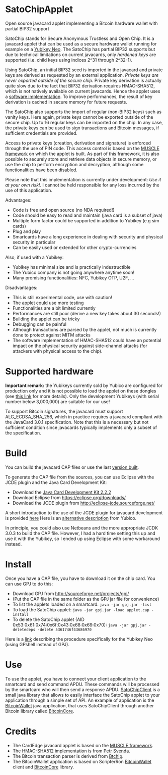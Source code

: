 # SatoChipApplet
Open source javacard applet implementing a Bitcoin hardware wallet with partial BIP32 support

SatoChip stands for Secure Anonymous Trustless and Open Chip. It is a javacard applet that can be used as a secure hardware wallet running for example on a [Yubikey Neo](https://store.yubico.com/store/catalog/product_info.php?ref=368&products_id=72&affiliate_banner_id=1). The SatoChip has partial BIP32 supports but due to technical limitations on current javacards, only *hardened keys* are supported (i.e. child keys using indices 2^31 through 2^32-1).

Using SatoChip, an initial BIP32 seed is imported in the javacard and private keys are derived as requested by an external application. *Private keys are never exported outside of the secure chip*. Private key derivation is actually quite slow due to the fact that BIP32 derivation requires HMAC-SHA512, which is not natively available on current javacards. Hence the applet uses a [software implementation](http://www.fi.muni.cz/~xsvenda/jcalgs.html#sha2). To improve performances, the result of key derivation is cached in secure memory for future requests.

The SatoChip also supports the import of regular (non-BIP32 keys) such as vanity keys. Here again, private keys cannot be exported outside of the secure chip. Up to 16 regular keys can be imported on the chip. In any case, the private keys can be used to sign transactions and Bitcoin messages, if sufficient credentials are provided.

Access to private keys (creation, derivation and signature) is enforced through the use of PIN code. This access control is based on the [MUSCLE framework](http://pcsclite.alioth.debian.org/musclecard.com/index.html) on which the applet is built. As part of this framework, it is also possible to securely store and retrieve data objects in secure memory, or use the chip to perform encryption and decryption, although some functionalities have been disabled.

Please note that this implementation is currently under development: *Use it at your own risk!*. I cannot be held responsible for any loss incurred by the use of this application.

Advantages:
- Code is free and open source (no NDA required!)
- Code should be easy to read and maintain (java card is a subset of java)
- Multiple form factor could be supported in addition to Yubikey (e.g sim cards)
- Plug and play
- Smartcards have a long experience in dealing with security and physical security in particular
- Can be easily used or extended for other crypto-currencies

Also, if used with a Yubikey:
- Yubikey has minimal size and is practically indestructible
- The Yubico company is not going anywhere anytime soon! 
- Many promising functionalities: NFC, Yubikey OTP, U2F, ...

Disadvantages:
- This is still experimental code, use with caution!
- The applet could use more testing
- Functionalities are a bit limited currently
- Performances are still poor (derive a new key takes about 30 seconds!)
- Building the applet can be tricky
- Debugging can be painful
- Although transactions are parsed by the applet, not much is currently done to protect against MITM attacks
- The software implementation of HMAC-SHA512 could have an potential impact on the physical security against side-channel attacks (for attackers with physical access to the chip).

# Supported hardware

**Important remark:** the Yubikeys currently sold by Yubico are configured for production only and it is not possible to load the applet on these dongles (see [this link](https://www.yubico.com/2014/07/yubikey-neo-updates/) for more details). Only the development Yubikeys (with serial number below 3,000,000) are suitable for our use! 

To support Bitcoin signatures, the javacard must support ALG_ECDSA_SHA_256, which in practice requires a javacard compliant with the JavaCard 3.0.1 specification. Note that this is a necessary but not sufficient condition since javacards typically implements only a subset of the specification.


# Build

You can build the javacard CAP files or use the last [version built](https://github.com/Toporin/SatoChipApplet/blob/master/src/org/satochip/applet/javacard/applet.cap).

To generate the CAP file from the sources, you can use Eclipse with the JCDE plugin and the Java Card Development Kit:

- Download the [Java Card Development Kit 2.2.2](http://www.oracle.com/technetwork/java/javasebusiness/downloads/java-archive-downloads-javame-419430.html#java_card_kit-2.2.2-oth-JPR) 
- Download Eclipse from https://eclipse.org/downloads/
- Download the JCDE plugin from http://eclipse-jcde.sourceforge.net/

A short introduction to the use of the JCDE plugin for javacard development is provided [here](http://eclipse-jcde.sourceforge.net/user-guide.htm)
Here is an [alternative description](https://github.com/Yubico/ykneo-openpgp/blob/master/doc/Building.txt) from Yubico. 

In principle, you could also use Netbeans and the more appropriate JCDK 3.0.3 to build the CAP file. However, I had a hard time setting this up and use it with the Yubikey, so I ended up using Eclipse with some workaround instead. 

# Install

Once you have a CAP file, you have to download it on the chip card. You can use GPJ to do this:

- Download GPJ from http://sourceforge.net/projects/gpj/
- (Put the CAP file in the same folder as the GPJ jar file for convenience)
- To list the applets loaded on a smartcard: `java -jar gpj.jar -list`
- To load the SatoChip applet: `java -jar gpj.jar -load applet.cap -install`
- To delete the SatoChip applet (AID 0x53:0x61:0x74:0x6f:0x43:0x68:0x69:0x70): `java -jar gpj.jar -deletedeps -delete 5361746f43686970`

Here is a [link](http://forum.yubico.com/viewtopic.php?ref=368&f=26&t=1159) describing the procedure specifically for the Yubikey Neo (using GPshell instead of GPJ).

# Use

To use the applet, you have to connect your client application to the smartcard and send command APDU. These commands will be processed by the smartcard who will then send a response APDU. [SatoChipClient](https://github.com/Toporin/SatoChipClient) is a small java library that allows to easily interface the SatoChip applet to your application through a simple set of API.
An example of application is the [BitcoinWallet](https://github.com/Toporin/BitcoinWallet) java application, that uses SatoChipClient through another Bitcoin library called [BitcoinCore](https://github.com/Toporin/BitcoinCore).  

# Credits

- The CardEdge javacard applet is based on the [MUSCLE framework](http://pcsclite.alioth.debian.org/musclecard.com/info.html).
- The [HMAC-SHA512](http://www.fi.muni.cz/~xsvenda/jcalgs.html#sha2) implementation is from [Petr Svenda](http://www.fi.muni.cz/~xsvenda/).
- The Bitcoin transaction parser is derived from [Btchip](https://github.com/LedgerHQ/btchipJC).
- The BitcoinWallet application is based on ScripterRon [BitcoinWallet](https://github.com/ScripterRon/BitcoinWallet) client and [BitcoinCore](https://github.com/ScripterRon/BitcoinCore) library.


